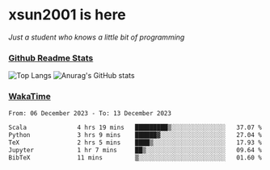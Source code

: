 # xsun2001 is here

*Just a student who knows a little bit of programming*

### [Github Readme Stats](https://github.com/anuraghazra/github-readme-stats)

![Top Langs](https://github-readme-stats.vercel.app/api/top-langs/?username=xsun2001&layout=compact&theme=radical) ![Anurag's GitHub stats](https://github-readme-stats.vercel.app/api?username=xsun2001&show_icons=true&theme=radical)

### [WakaTime](https://wakatime.com)

<!--START_SECTION:waka-->

```txt
From: 06 December 2023 - To: 13 December 2023

Scala              4 hrs 19 mins   █████████▒░░░░░░░░░░░░░░░   37.07 %
Python             3 hrs 9 mins    ██████▓░░░░░░░░░░░░░░░░░░   27.04 %
TeX                2 hrs 5 mins    ████▒░░░░░░░░░░░░░░░░░░░░   17.93 %
Jupyter            1 hr 7 mins     ██▒░░░░░░░░░░░░░░░░░░░░░░   09.64 %
BibTeX             11 mins         ▒░░░░░░░░░░░░░░░░░░░░░░░░   01.60 %
```

<!--END_SECTION:waka-->
